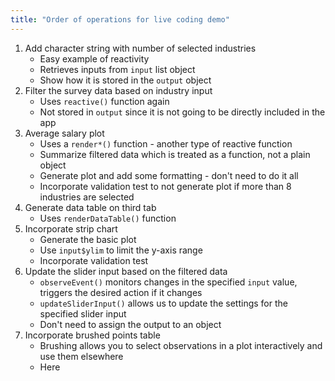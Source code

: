 ```yaml
---
title: "Order of operations for live coding demo"
---
```


1. Add character string with number of selected industries
    - Easy example of reactivity
    - Retrieves inputs from `input` list object
    - Show how it is stored in the `output` object
1. Filter the survey data based on industry input
    - Uses `reactive()` function again
    - Not stored in `output` since it is not going to be directly included in the app
1. Average salary plot
    - Uses a `render*()` function - another type of reactive function
    - Summarize filtered data which is treated as a function, not a plain object
    - Generate plot and add some formatting - don't need to do it all
    - Incorporate validation test to not generate plot if more than 8 industries are selected
1. Generate data table on third tab
    - Uses `renderDataTable()` function
1. Incorporate strip chart
    - Generate the basic plot
    - Use `input$ylim` to limit the y-axis range
    - Incorporate validation test
1. Update the slider input based on the filtered data
    - `observeEvent()` monitors changes in the specified `input` value, triggers the desired action if it changes
    - `updateSliderInput()` allows us to update the settings for the specified slider input
    - Don't need to assign the output to an object
1. Incorporate brushed points table
    - Brushing allows you to select observations in a plot interactively and use them elsewhere
    - Here

